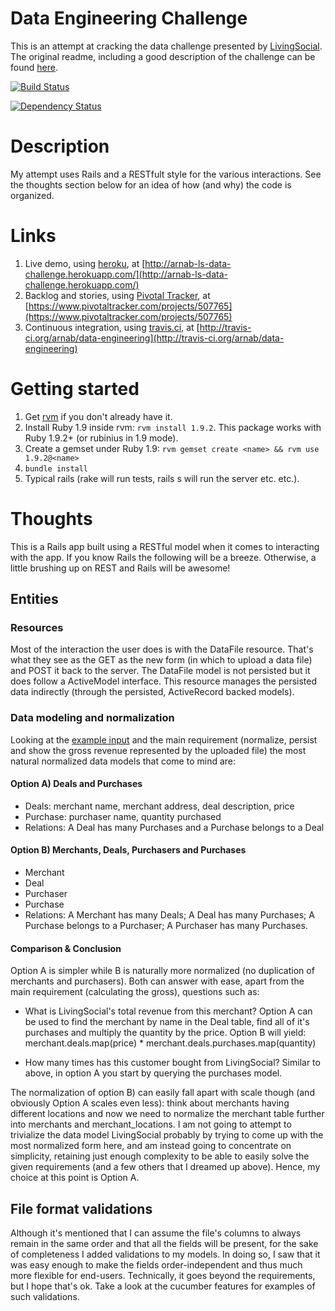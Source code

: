 # Data Engineering Challenge
This is an attempt at cracking the data challenge presented by [LivingSocial](http://corporate.livingsocial.com/careersoverview). The original readme, including a good description of the challenge can be found [here](https://github.com/lschallenges/data-engineering/blob/master/README.markdown).

[![Build Status](https://secure.travis-ci.org/arnab/data-engineering.png?branch=master)](http://travis-ci.org/arnab/data-engineering)

[![Dependency Status](https://gemnasium.com/arnab/data-engineering.png)](https://gemnasium.com/arnab/data-engineering)

# Description
My attempt uses Rails and a RESTfult style for the various interactions. See the thoughts section below for an idea of how (and why) the code is organized.

# Links
1. Live demo, using [heroku](http://www.heroku.com), at [http://arnab-ls-data-challenge.herokuapp.com/](http://arnab-ls-data-challenge.herokuapp.com/)
1. Backlog and stories, using [Pivotal Tracker](https://www.pivotaltracker.com), at [https://www.pivotaltracker.com/projects/507765](https://www.pivotaltracker.com/projects/507765)
1. Continuous integration, using [travis.ci](http://travis-ci.org), at [http://travis-ci.org/arnab/data-engineering](http://travis-ci.org/arnab/data-engineering)

# Getting started
1. Get [rvm](http://beginrescueend.com/) if you don't already have it.
1. Install Ruby 1.9 inside rvm: `rvm install 1.9.2`. This package works with Ruby 1.9.2+ (or rubinius in 1.9 mode).
1. Create a gemset under Ruby 1.9: `rvm gemset create <name> && rvm use 1.9.2@<name>`
1. `bundle install`
1. Typical rails (rake will run tests, rails s will run the server etc. etc.).

# Thoughts
This is a Rails app built using a RESTful model when it comes to interacting with the app. If you know Rails the following will be a breeze. Otherwise, a little brushing up on REST and Rails will be awesome!

## Entities

### Resources
Most of the interaction the user does is with the DataFile resource. That's what they see as the GET as the new form (in which to upload a data file) and POST it back to the server. The DataFile model is not persisted but it does follow a ActiveModel interface. This resource manages the persisted data indirectly (through the persisted, ActiveRecord backed models).

### Data modeling and normalization
Looking at the [example input](https://raw.github.com/lschallenges/data-engineering/master/example_input.tab) and the main requirement (normalize, persist and show the gross revenue represented by the uploaded file) the most natural normalized data models that come to mind are:

#### Option A) Deals and Purchases
  * Deals: merchant name, merchant address, deal description, price
  * Purchase: purchaser name, quantity purchased
  * Relations: A Deal has many Purchases and a Purchase belongs to a Deal

#### Option B) Merchants, Deals, Purchasers and Purchases
  * Merchant
  * Deal
  * Purchaser
  * Purchase
  * Relations: A Merchant has many Deals; A Deal has many Purchases; A Purchase belongs to a Purchaser; A Purchaser has many Purchases.

#### Comparison & Conclusion
Option A is simpler while B is naturally more normalized (no duplication of merchants and purchasers). Both can answer with ease, apart from the main requirement (calculating the gross), questions such as:

  * What is LivingSocial's total revenue from this merchant? Option A can be used to find the merchant by name in the Deal table, find all of it's purchases and multiply the quantity by the price. Option B will yield: merchant.deals.map(price) * merchant.deals.purchases.map(quantity)

  * How many times has this customer bought from LivingSocial? Similar to above, in option A you start by querying the purchases model.

The normalization of option B) can easily fall apart with scale though (and obviously Option A scales even less): think about merchants having different locations and now we need to normalize the merchant table further into merchants and merchant_locations. I am not going to attempt to trivialize the data model LivingSocial probably by trying to come up with the most normalized form here, and am instead going to concentrate on simplicity, retaining just enough complexity to be able to easily solve the given requirements (and a few others that I dreamed up above). Hence, my choice at this point is Option A.

## File format validations
Although it's mentioned that I can assume the file's columns to always remain in the same order and that all the fields will be present, for the sake of completeness I added validations to my models. In doing so, I saw that it was easy enough to make the fields order-independent and thus much more flexible for end-users. Technically, it goes beyond the requirements, but I hope that's ok. Take a look at the cucumber features for examples of such validations.
